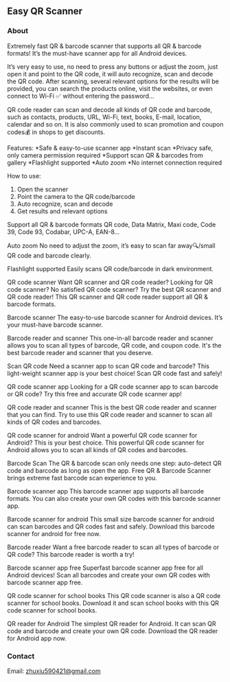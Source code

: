 ## Easy QR Scanner

### About

Extremely fast QR & barcode scanner that supports all QR & barcode formats! It’s the must-have scanner app for all Android devices.

It’s very easy to use, no need to press any buttons or adjust the zoom, just open it and point to the QR code, it will auto recognize, scan and decode the QR code. After scanning, several relevant options for the results will be provided, you can search the products online, visit the websites, or even connect to Wi-Fi ✅ without entering the password...

QR code reader can scan and decode all kinds of QR code and barcode, such as contacts, products, URL, Wi-Fi, text, books, E-mail, location, calendar and so on. It is also commonly used to scan promotion and coupon codes💰 in shops to get discounts.

Features:
*Safe & easy-to-use scanner app
*Instant scan
*Privacy safe, only camera permission required
*Support scan QR & barcodes from gallery
*Flashlight supported
*Auto zoom
*No internet connection required

How to use:
1. Open the scanner
2. Point the camera to the QR code/barcode
3. Auto recognize, scan and decode
4. Get results and relevant options

Support all QR & barcode formats
QR code, Data Matrix, Maxi code, Code 39, Code 93, Codabar, UPC-A, EAN-8...

Auto zoom
No need to adjust the zoom, it’s easy to scan far away🔍/small QR code and barcode clearly.

Flashlight supported
Easily scans QR code/barcode in dark environment.

QR code scanner
Want QR scanner and QR code reader? Looking for QR code scanner? No satisfied QR code scanner? Try the best QR scanner and QR code reader! This QR scanner and QR code reader support all QR & barcode formats.

Barcode scanner
The easy-to-use barcode scanner for Android devices. It’s your must-have barcode scanner.

Barcode reader and scanner
This one-in-all barcode reader and scanner allows you to scan all types of barcode, QR code, and coupon code. It's the best barcode reader and scanner that you deserve.

Scan QR code
Need a scanner app to scan QR code and barcode? This light-weight scanner app is your best choice! Scan QR code fast and safely!

QR code scanner app
Looking for a QR code scanner app to scan barcode or QR code? Try this free and accurate QR code scanner app!

QR code reader and scanner
This is the best QR code reader and scanner that you can find. Try to use this QR code reader and scanner to scan all kinds of QR codes and barcodes.

QR code scanner for android
Want a powerful QR code scanner for Android? This is your best choice. This powerful QR code scanner for Android allows you to scan all kinds of QR codes and barcodes.

Barcode Scan
The QR & barcode scan only needs one step: auto-detect QR code and barcode as long as open the app. Free QR & Barcode Scanner brings extreme fast barcode scan experience to you.

Barcode scanner app
This barcode scanner app supports all barcode formats. You can also create your own QR codes with this barcode scanner app.

Barcode scanner for android
This small size barcode scanner for android can scan barcodes and QR codes fast and safely. Download this barcode scanner for android for free now.

Barcode reader
Want a free barcode reader to scan all types of barcode or QR code? This barcode reader is worth a try!

Barcode scanner app free
Superfast barcode scanner app free for all Android devices! Scan all barcodes and create your own QR codes with barcode scanner app free.

QR code scanner for school books
This QR code scanner is also a QR code scanner for school books. Download it and scan school books with this QR code scanner for school books.

QR reader for Android
The simplest QR reader for Android. It can scan QR code and barcode and create your own QR code. Download the QR reader for Android app now.


### Contact
Email: zhuxiu590421@gmail.com


